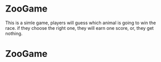 # ZooGame
This is a simle game, players will guess which animal is going to win the race.
if they choose the right one, they will earn one score, or, they get nothing.
# ZooGame
